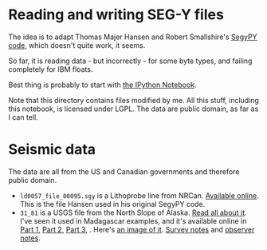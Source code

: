 Reading and writing SEG-Y files
===============================

The idea is to adapt Thomas Majer Hansen and Robert Smallshire's [SegyPY code](https://code.google.com/p/segpy/source/browse/), which doesn't quite work, it seems.

So far, it is reading data - but incorrectly - for some byte types, and failing completely for IBM floats. 

Best thing is probably to start with [the IPython Notebook](http://nbviewer.org/github/kwinkunks/notebooks/blob/master/segy/Loading%20and%20saving%20SEGY.ipynb).

Note that this directory contains files modified by me. All this stuff, including this notebook, is licensed under LGPL. The data are public domain, as far as I can tell. 

Seismic data
============

The data are all from the US and Canadian governments and therefore public domain.

- `ld0057_file_00095.sgy` is a Lithoprobe line from NRCan. [Available online](http://apps1.gdr.nrcan.gc.ca/lithoprobe/ksz/ld0057_file_00095.sgy). This is the file Hansen used in his original SegyPY code.
- `31_81` is a USGS file from the North Slope of Alaska. [Read all about it](http://wiki.seg.org/wiki/ALASKA_2D_LAND_LINE_31-81). I've seen it used in Madagascar examples, and it's available online in [Part 1](http://certmapper.cr.usgs.gov/nersl/NPRA/SEISMIC/1981/31_81/DMUX/L23535.SGY), [Part 2](http://certmapper.cr.usgs.gov/nersl/NPRA/SEISMIC/1981/31_81/DMUX/L23536.SGY), [Part 3](http://certmapper.cr.usgs.gov/nersl/NPRA/SEISMIC/1981/31_81/DMUX/L23537.SGY), . Here's [an image of it](http://certmapper.cr.usgs.gov/nersl/NPRA/SEISMIC/1981/31_81/IMAGES/31_81_IM.JPG). [Survey notes](http://certmapper.cr.usgs.gov/nersl/NPRA/SEISMIC/1981/31_81/DOCUMENTS/31_81_S.PDF) and [observer notes](http://certmapper.cr.usgs.gov/nersl/NPRA/SEISMIC/1981/31_81/DOCUMENTS/31_81_O.PDF).
